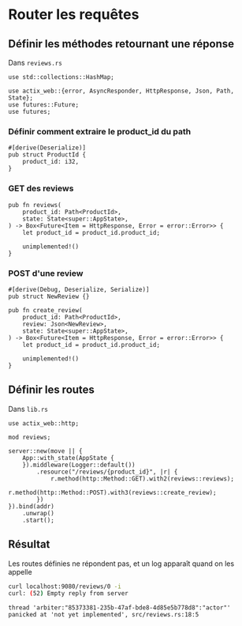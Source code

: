 # Router les requêtes

## Définir les méthodes retournant une réponse
Dans `reviews.rs`

```rust,no_run,ignore
use std::collections::HashMap;

use actix_web::{error, AsyncResponder, HttpResponse, Json, Path, State};
use futures::Future;
use futures;
```

### Définir comment extraire le product_id du path

```rust,no_run,ignore
#[derive(Deserialize)]
pub struct ProductId {
    product_id: i32,
}
```

### GET des reviews

```rust,no_run,ignore
pub fn reviews(
    product_id: Path<ProductId>,
    state: State<super::AppState>,
) -> Box<Future<Item = HttpResponse, Error = error::Error>> {
    let product_id = product_id.product_id;

    unimplemented!()
}
```

### POST d'une review

```rust,no_run,ignore
#[derive(Debug, Deserialize, Serialize)]
pub struct NewReview {}

pub fn create_review(
    product_id: Path<ProductId>,
    review: Json<NewReview>,
    state: State<super::AppState>,
) -> Box<Future<Item = HttpResponse, Error = error::Error>> {
    let product_id = product_id.product_id;

    unimplemented!()
}
```

## Définir les routes
Dans `lib.rs`

```rust,no_run,ignore
use actix_web::http;

mod reviews;
```

```rust,no_run,ignore
server::new(move || {
    App::with_state(AppState {
    }).middleware(Logger::default())
        .resource("/reviews/{product_id}", |r| {
            r.method(http::Method::GET).with2(reviews::reviews);
            r.method(http::Method::POST).with3(reviews::create_review);
        })
}).bind(addr)
    .unwrap()
    .start();
```

## Résultat

Les routes définies ne répondent pas, et un log apparaît quand on les appelle

```bash
curl localhost:9080/reviews/0 -i
curl: (52) Empty reply from server
```

```
thread 'arbiter:"85373381-235b-47af-bde8-4d85e5b778d8":"actor"' panicked at 'not yet implemented', src/reviews.rs:18:5
```
